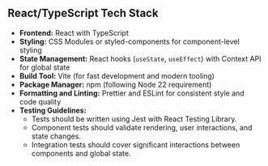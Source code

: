 ## React/TypeScript Tech Stack

- **Frontend:** React with TypeScript
- **Styling:** CSS Modules or styled-components for component-level styling
- **State Management:** React hooks (`useState`, `useEffect`) with Context API for global state
- **Build Tool:** Vite (for fast development and modern tooling)
- **Package Manager:** npm (following Node 22 requirement)
- **Formatting and Linting:** Prettier and ESLint for consistent style and code quality
- **Testing Guidelines:**
    - Tests should be written using Jest with React Testing Library.
    - Component tests should validate rendering, user interactions, and state changes.
    - Integration tests should cover significant interactions between components and global state.
